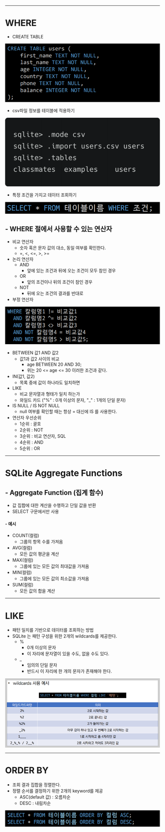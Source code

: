 ------

# WHERE

- CREATE TABLE

![img](WHERE_LIKE_ORDER.assets/img.png)

- csv파일 정보를 테이블에 적용하기

![img](WHERE_LIKE_ORDER.assets/img-16801642411051.png)

- 특정 조건을 가지고 데이터 조회하기

![img](WHERE_LIKE_ORDER.assets/img-16801642411052.png)



## - WHERE 절에서 사용할 수 있는 연산자

- 비교 연산자
  - 숫자 혹은 문자 값의 대소, 동일 여부를 확인한다.
  - =, <, <=, >, >=
- 논리 연산자
  - AND
    - 앞에 있는 조건과 뒤에 오는 조건이 모두 참인 경우
  - OR
    - 앞의 조건이나 뒤의 조건이 참인 경우
  - NOT
    - 뒤에 오는 조건의 결과를 반대로
- 부정 연산자

![img](WHERE_LIKE_ORDER.assets/img-16801642411053.png)

- BETWEEN 값1 AND 값2
  - 값1과 값2 사이의 비교
    - age BETWEEN 20 AND 30;
    - 위는 20 <= age <= 30 이러한 조건과 같다.
- IN(값1, 값2)
  - 목록 중에 값이 하나라도 일치하면
- LIKE
  - 비교 문자열과 형태가 일치 하는가
  - 와일드 카드 ("%" : 0개 이상의 문자, "_" : 1개의 단일 문자)
- IS NULL / IS NOT NULL
  - null 여부를 확인할 때는 항상 = 대신에 IS 를 사용한다.
- 연산자 우선순위
  - 1순위 : 괄호
  - 2순위 : NOT
  - 3순위 : 비교 연산자, SQL
  - 4순위 : AND
  - 5순위 : OR







------

# SQLite Aggregate Functions

## - Aggregate Function (집계 함수)

- 값 집합에 대한 계산을 수행하고 단일 값을 반환
- SELECT 구문에서만 사용



#### - 예시

- COUNT(컬럼)
  - 그룹의 항목 수를 가져옴
- AVG(컬럼)
  - 모든 값의 평균을 계산
- MAX(컬럼)
  - 그룹에 있는 모든 값의 최대값을 가져옴
- MIN(컬럼)
  - 그룹에 있는 모든 값의 최소값을 가져옴
- SUM(컬럼)
  - 모든 값의 합을 계산







------

# LIKE

- 패턴 일치를 기반으로 데이터를 조회하는 방법
- SQLite 는 패턴 구성을 위한 2개의 wildcards를 제공한다.
  - %
    - 0개 이상의 문자
    - 이 자리에 문자열이 있을 수도, 없을 수도 있다.
  - _
    - 임의의 단일 문자
    - 반드시 이 자리에 한 개의 문자가 존재해야 한다.

![img](WHERE_LIKE_ORDER.assets/img-16801642411054.png)









 

------

# ORDER BY

- 조회 결과 집합을 정렬한다.
- 정렬 순서를 결정하기 위한 2개의 keyword를 제공
  - ASC(default 값) : 오름차순
  - DESC : 내림차순



![img](WHERE_LIKE_ORDER.assets/img-16804852657991.png)



#  
